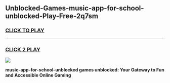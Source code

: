 
## Unblocked-Games-music-app-for-school-unblocked-Play-Free-2q7sm
<h3>
<a href="https://premium76.site?title=music-app-for-school-unblocked&ref=20M">CLICK TO PLAY</a></h3>
<hr>

<h3>
<a href="https://premium76.site?title=music-app-for-school-unblocked&ref=20M">CLICK 2 PLAY</a>
  
</h3>

<a href="https://premium76.site?title=music-app-for-school-unblocked&ref=19M"><img src="https://clearcache.store/games.png"></a>


**music-app-for-school-unblocked games unblocked: Your Gateway to Fun and Accessible Online Gaming**
